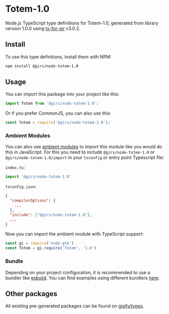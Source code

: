 
# Totem-1.0

Node.js TypeScript type definitions for Totem-1.0, generated from library version 1.0.0 using [ts-for-gir](https://github.com/gjsify/ts-for-gir) v3.0.2.


## Install

To use this type definitions, install them with NPM:
```bash
npm install @girs/node-totem-1.0
```

## Usage

You can import this package into your project like this:
```ts
import Totem from '@girs/node-totem-1.0';
```

Or if you prefer CommonJS, you can also use this:
```ts
const Totem = require('@girs/node-totem-1.0');
```

### Ambient Modules

You can also use [ambient modules](https://github.com/gjsify/ts-for-gir/tree/main/packages/cli#ambient-modules) to import this module like you would do this in JavaScript.
For this you need to include `@girs/node-totem-1.0` or `@girs/node-totem-1.0/import` in your `tsconfig` or entry point Typescript file:

`index.ts`:
```ts
import '@girs/node-totem-1.0'
```

`tsconfig.json`:
```json
{
  "compilerOptions": {
    ...
  },
  "include": ["@girs/node-totem-1.0"],
  ...
}
```

Now you can import the ambient module with TypeScript support: 

```ts
const gi = require('node-gtk')
const Totem = gi.require('Totem', '1.0')
```


### Bundle

Depending on your project configuration, it is recommended to use a bundler like [esbuild](https://esbuild.github.io/). You can find examples using different bundlers [here](https://github.com/gjsify/ts-for-gir/tree/main/examples).

## Other packages

All existing pre-generated packages can be found on [gjsify/types](https://github.com/gjsify/types).

